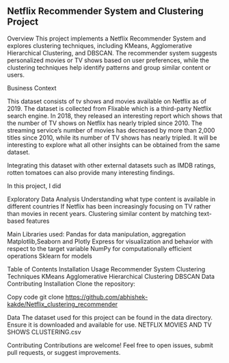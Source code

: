 
## Netflix Recommender System and Clustering Project

Overview
This project implements a Netflix Recommender System and explores clustering techniques, including KMeans, Agglomerative Hierarchical Clustering, and DBSCAN. The recommender system suggests personalized movies or TV shows based on user preferences, while the clustering techniques help identify patterns and group similar content or users.

Business Context

This dataset consists of tv shows and movies available on Netflix as of 2019. The dataset is collected from Flixable which is a third-party Netflix search engine. In 2018, they released an interesting report which shows that the number of TV shows on Netflix has nearly tripled since 2010. The streaming service’s number of movies has decreased by more than 2,000 titles since 2010, while its number of TV shows has nearly tripled. It will be interesting to explore what all other insights can be obtained from the same dataset.

Integrating this dataset with other external datasets such as IMDB ratings, rotten tomatoes can also provide many interesting findings.

In this project, I did

Exploratory Data Analysis
Understanding what type content is available in different countries
If Netflix has been increasingly focusing on TV rather than movies in recent years.
Clustering similar content by matching text-based features




Main Libraries used:
Pandas for data manipulation, aggregation
Matplotlib,Seaborn and Plotly Express for visualization and behavior with respect to the target variable
NumPy for computationally efficient operations
Sklearn for models


Table of Contents
Installation
Usage
Recommender System
Clustering Techniques
KMeans
Agglomerative Hierarchical Clustering
DBSCAN
Data
Contributing
Installation
Clone the repository:

Copy code
git clone https://github.com/abhishek-kakde/Netflix_clustering_recommender

Data
The dataset used for this project can be found in the data directory. Ensure it is downloaded and available for use.
NETFLIX MOVIES AND TV SHOWS CLUSTERING.csv

Contributing
Contributions are welcome! Feel free to open issues, submit pull requests, or suggest improvements.



